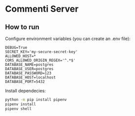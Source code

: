# Commenti Server

## How to run

Configure environment variables (you can create an .env file):

```code
DEBUG=True
SECRET_KEY='my-secure-secret-key'
ALLOWED_HOST=*
CORS_ALLOWED_ORIGIN_REGEX='^.*$'
DATABASE_NAME=postgres
DATABASE_USER=postgres
DATABASE_PASSWORD=123
DATABASE_HOST=localhost
DATABASE_PORT=5432
```

Install dependecies:

```sh
python -m pip install pipenv
pipenv install
pipenv shell
```
